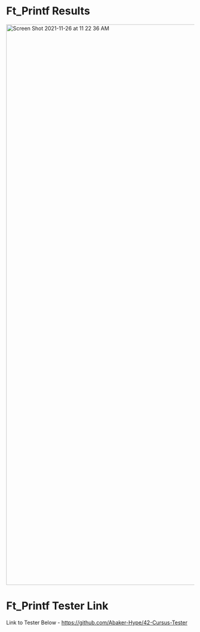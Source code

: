 # Ft_Printf Results
<img width="1500" alt="Screen Shot 2021-11-26 at 11 22 36 AM" src="https://user-images.githubusercontent.com/58959408/143511584-92704c45-b887-4b10-be57-9b2a3de6e18f.png">

# Ft_Printf Tester Link
Link to Tester Below - https://github.com/Abaker-Hype/42-Cursus-Tester
